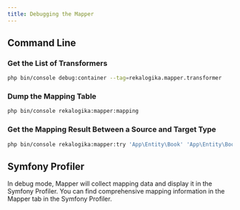 ```yaml
---
title: Debugging the Mapper
---
```


## Command Line

### Get the List of Transformers

```bash
php bin/console debug:container --tag=rekalogika.mapper.transformer
```

### Dump the Mapping Table

```bash
php bin/console rekalogika:mapper:mapping
```

### Get the Mapping Result Between a Source and Target Type

```bash
php bin/console rekalogika:mapper:try 'App\Entity\Book' 'App\Entity\BookDto'
```

## Symfony Profiler

In debug mode, Mapper will collect mapping data and display it in the Symfony
Profiler. You can find comprehensive mapping information in the Mapper tab in
the Symfony Profiler.